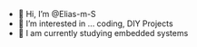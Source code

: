 - 👋 Hi, I’m @Elias-m-S
- 👀 I’m interested in ... coding, DIY Projects
- 🌱 I am currently studying embedded systems

<!---
elias115/elias115 is a ✨ special ✨ repository because its `README.md` (this file) appears on your GitHub profile.
You can click the Preview link to take a look at your changes.
--->
